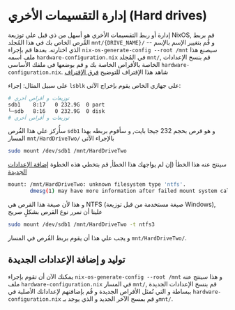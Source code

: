 # إدارة التقسيمات الأخري (Hard drives)
إدارة أو ربط التقسيمات الأخري هو أسهل من ذي قبل علي توزيعة NixOS, قم بربط القُرص الخاص بك في هذا المُجلد `mnt/{DRIVE_NAME}/` -- و قُم بتغيير الإسم بالإسم الذي اختارته.
بعدها قم بإجراء `nix-os-generate-config --root /mnt` سيصنع هذا ملف اسمه `hardware-configuration.nix` في المُجلد `mnt/`, قم بنسخ الإعدادات الخاصة بالأقراص الخاصة بك و قم بوضعها في ملفك الأساسي `hardware-configuration.nix`.
شاهد هذا الإقتراف للتوضيح [فرق الإقتراف](https://github.com/Al-Ghoul/NixOS-Conf/commit/f9fe269005b0ce064a0af60ad715310c485a9667#diff-a8a5dc4d98dca155b4d66f435f89f3f8046c400979b5f2e6a8a6475d7e74c205)

علي سبيل المثال: إجراء `lsblk` علي جهازي الخاص يقوم بإخراج الآتي:
```bash
# توزيعات و أقراص أخري
sdb1    8:17   0 232.9G  0 part 
└─sdb   8:16   0 232.9G  0 disk 
# توزيعات و أقراص أخري
```
سأُركز علي هذا القُرص `sdb1` و هو قرص بحجم 232 جيجا بايت, و سأقوم بربطه بهذا المسار `mnt/HardDriveTwo/` بالإجراء الآتي
```bash
sudo mount /dev/sdb1 /mnt/HardDriveTwo
```
سينتج عنه هذا الخطأ (إن لم يواجهك هذا الخطأ, قم بتخطي هذه الخطوة [إضافة الإعدادات الجديدة](#توليد-و-إضافة-الإعدادات-الجديدة)
```bash
mount: /mnt/HardDriveTwo: unknown filesystem type 'ntfs'.
       dmesg(1) may have more information after failed mount system call.
```
و هذا لأن صيغة هذا القرص هي NTFS (صيغة مستخدمة من قبل توزيعة Windows), علينا أن نمرر نوع القرص بشكلٍ صريح
```bash
sudo mount /dev/sdb1 /mnt/HardDriveTwo -t ntfs3
```
و يجب علي هذا أن يقوم بربط القُرص في المسار `mnt/HardDriveTwo/`.

## توليد و إضافة الإعدادات الجديدة
يمكنك الآن أن تقوم بإجراء `nix-os-generate-config --root /mnt` و هذا سينتج عنه ملف `hardware-configuration.nix` في المسار `mnt/`,
قم بنسخ الإعدادات الجديدة ببساطة و التي تُمثل الأقراص الجديدة و قُم بإضافتهم لإعداداتك الأصلية في `hardware-configuration.nix` و قم بمسح الآخر الجديد و الذي يوجد بـ`mnt/`.
